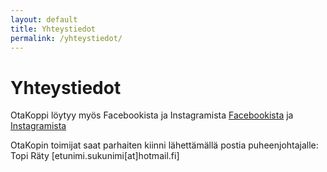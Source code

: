 ```yaml
---
layout: default
title: Yhteystiedot
permalink: /yhteystiedot/
---
```


# Yhteystiedot


OtaKoppi löytyy myös Facebookista ja Instagramista
[Facebookista](https://www.facebook.com/otakoppi/) ja [Instagramista](https://www.instagram.com/otakoppi_official/)

OtaKopin toimijat saat parhaiten kiinni lähettämällä postia puheenjohtajalle: Topi Räty [etunimi.sukunimi[at]hotmail.fi]